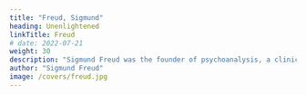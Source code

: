 ```yaml
---
title: "Freud, Sigmund"
heading: Unenlightened
linkTitle: Freud
# date: 2022-07-21
weight: 30
description: "Sigmund Freud was the founder of psychoanalysis, a clinical method for evaluating and treating pathologies through dialogue with a patient"
author: "Sigmund Freud"
image: /covers/freud.jpg
---
```


